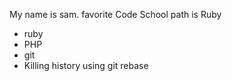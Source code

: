 My name is sam.
favorite Code School path is Ruby

* ruby
* PHP
* git
* Killing history using git rebase

